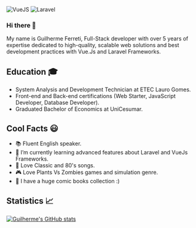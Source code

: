 ![VueJS](https://img.shields.io/badge/Vue.js-35495E?style=for-the-badge&logo=vuedotjs&logoColor=4FC08D)
![Laravel](https://img.shields.io/badge/Laravel-FF2D20?style=for-the-badge&logo=laravel&logoColor=white)

### Hi there 👋

My name is Guilherme Ferreti, Full-Stack developer with over 5 years of expertise dedicated to high-quality, scalable web solutions and best development practices with Vue.Js and Laravel Frameworks.

## Education 🎓

* System Analysis and Development Technician at ETEC Lauro Gomes.
* Front-end and Back-end certifications (Web Starter, JavaScript Developer, Database Developer).
* Graduated Bachelor of Economics at UniCesumar.

## Cool Facts 😃

- 📚 Fluent English speaker.
- 🌱 I’m currently learning advanced features about Laravel and VueJs Frameworks.
- 🎵 Love Classic and 80's songs.
- 🎮 Love Plants Vs Zombies games and simulation genre.
- 🧩 I have a huge comic books collection :)

## Statistics 📈

[![Guilherme's GitHub stats](https://github-readme-stats.vercel.app/api?username=Guilherme-Ferreti&show_icons=true&theme=graywhite&hide=issues)](https://github.com/Guilherme-Ferreti)
